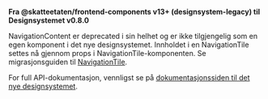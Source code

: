 **Fra @skatteetaten/frontend-components v13+ (designsystem-legacy) til Designsystemet v0.8.0**

NavigationContent er deprecated i sin helhet og er ikke tilgjengelig som en egen komponent i det nye designsystemet. Innholdet i en NavigationTile settes nå gjennom props i NavigationTile-komponenten. Se migrasjonsguiden til <a class="brodtekst-link" href="https://skatteetaten.github.io/frontend-components/#navigationtile">NavigationTile</a>.

For full API-dokumentasjon, vennligst se på <a class="brodtekst-link" href="https://www.skatteetaten.no/stilogtone/designsystemet/komponenter/navigationtile">dokumentasjonssiden til det nye designsystemet</a>.
